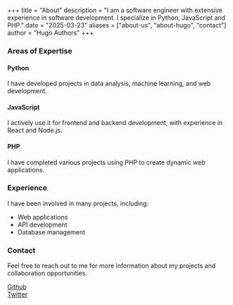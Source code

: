 +++
title = "About"
description = "I am a software engineer with extensive experience in software development. I specialize in Python, JavaScript and PHP."
date = "2025-03-23"
aliases = ["about-us", "about-hugo", "contact"]
author = "Hugo Authors"
+++

### Areas of Expertise
#### Python
I have developed projects in data analysis, machine learning, and web development.

#### JavaScript
I actively use it for frontend and backend development, with experience in React and Node.js.

#### PHP
I have completed various projects using PHP to create dynamic web applications.

### Experience
I have been involved in many projects, including:

- Web applications
- API development
- Database management

### Contact
Feel free to reach out to me for more information about my projects and collaboration opportunities.

<a target='_blank' href='https://github.com/uiframer'>Github</a>
<br/>
<a target='_blank' href='https://twitter.com/amertoglu16'>Twitter</a>
